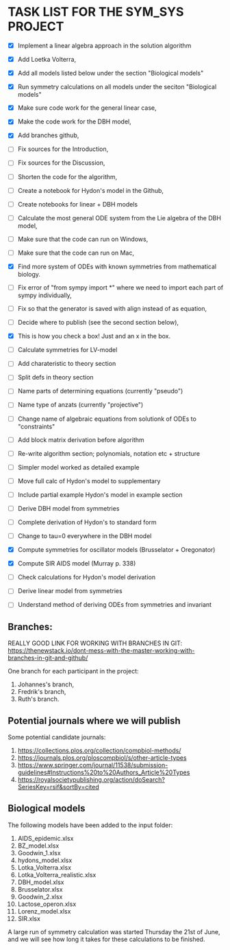 # TASK LIST FOR THE SYM_SYS PROJECT
- [x] Implement a linear algebra approach in the solution algorithm
- [x] Add Loetka Volterra,
- [x] Add all models listed below under the section "Biological models"
- [x] Run symmetry calculations on all models under the seciton "Biological models"
- [x] Make sure code work for the general linear case,
- [x] Make the code work for the DBH model,
- [x] Add branches github,
- [ ] Fix sources for the Introduction,
- [ ] Fix sources for the Discussion,
- [ ] Shorten the code for the algorithm,
- [ ] Create a notebook for Hydon's model in the Github,
- [ ] Create notebooks for linear + DBH models
- [ ] Calculate the most general ODE system from the Lie algebra of the DBH model,
- [ ] Make sure that the code can run on Windows,
- [ ] Make sure that the code can run on Mac,
- [x] Find more system of ODEs with known symmetries from mathematical biology.
- [ ] Fix error of "from sympy import *" where we need to import each part of sympy individually,
- [ ] Fix so that the generator is saved with align instead of as equation,
- [ ] Decide where to publish (see the second section below),
- [x] This is how you check a box! Just and an x in the box.
- [ ] Calculate symmetries for LV-model
- [ ] Add charateristic to theory section
- [ ] Split defs in theory section
- [ ] Name parts of determining equations (currently "pseudo")
- [ ] Name type of anzats (currently "projective")
- [ ] Change name of algebraic equations from solutionk of ODEs to "constraints"
- [ ] Add block matrix derivation before algorithm
- [ ] Re-write algorithm section; polynomials, notation etc + structure
- [ ] Simpler model worked as detailed example
- [ ] Move full calc of Hydon's model to supplementary
- [ ] Include partial example Hydon's model in example section
- [ ] Derive DBH model from symmetries
- [ ] Complete derivation of Hydon's to standard form
- [ ] Change to tau=0 everywhere in the DBH model
- [x] Compute symmetries for oscillator models (Brusselator + Oregonator)
- [x] Compute SIR AIDS model (Murray p. 338)
- [ ] Check calculations for Hydon's model derivation
- [ ] Derive linear model from symmetries
- [ ] Understand method of deriving ODEs from symmetries and invariant



## Branches:
REALLY GOOD LINK FOR WORKING WITH BRANCHES IN GIT:
https://thenewstack.io/dont-mess-with-the-master-working-with-branches-in-git-and-github/

One branch for each participant in the project:
1. Johannes's branch,
2. Fredrik's branch,
3. Ruth's branch.
  

## Potential journals where we will publish
Some potential candidate journals:
1. https://collections.plos.org/collection/compbiol-methods/ 
2. https://journals.plos.org/ploscompbiol/s/other-article-types 
3. https://www.springer.com/journal/11538/submission-guidelines#Instructions%20to%20Authors_Article%20Types 
4. https://royalsocietypublishing.org/action/doSearch?SeriesKey=rsif&sortBy=cited 


## Biological models
The following models have been added to the input folder:

1. AIDS_epidemic.xlsx
2. BZ_model.xlsx
3. Goodwin_1.xlsx
4. hydons_model.xlsx
5. Lotka_Volterra.xlsx
6. Lotka_Volterra_realistic.xlsx
7. DBH_model.xlsx
8. Brusselator.xlsx 
9. Goodwin_2.xlsx
10. Lactose_operon.xlsx
11. Lorenz_model.xlsx
12. SIR.xlsx 

A large run of symmetry calculation was started Thursday the 21st of June, and we will see how long it takes for these calculations to be finished. 
